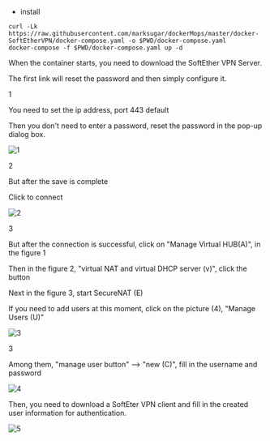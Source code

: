 - install

```
curl -Lk https://raw.githubusercontent.com/marksugar/dockerMops/master/docker-SoftEtherVPN/docker-compose.yaml -o $PWD/docker-compose.yaml
docker-compose -f $PWD/docker-compose.yaml up -d
```

When the container starts, you need to download the SoftEther VPN Server.

The first link will reset the password and then simply configure it.

1

You need to set the ip address, port 443 default

Then you don't need to enter a password, reset the password in the pop-up dialog box.

![1](https://github.com/marksugar/dockerMops/blob/master/docker-SoftEtherVPN/img/1.png)

2

But after the save is complete

Click to connect

![2](https://github.com/marksugar/dockerMops/blob/master/docker-SoftEtherVPN/img/2.png)

3

But after the connection is successful, click on "Manage Virtual HUB(A)", in the figure 1

Then in the figure 2, "virtual NAT and virtual DHCP server (v)", click the button

Next in the figure 3, start SecureNAT (E)

If you need to add users at this moment, click on the picture (4), "Manage Users (U)"

![3](https://github.com/marksugar/dockerMops/blob/master/docker-SoftEtherVPN/img/3.png)

3

Among them, "manage user button" --> "new (C)", fill in the username and password

![4](https://github.com/marksugar/dockerMops/blob/master/docker-SoftEtherVPN/img/4.png)


Then, you need to download a SoftEter VPN client and fill in the created user information for authentication.

![5](https://github.com/marksugar/dockerMops/blob/master/docker-SoftEtherVPN/img/5.png)
